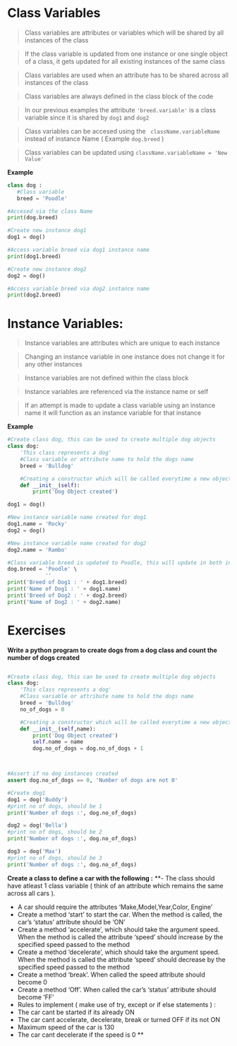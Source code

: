 # Class Variables

> Class variables are attributes or variables which will be shared by all instances of the class

> If the class variable is updated from one instance or one single object of a class, it gets updated for all existing instances of the same class

> Class variables are used when an attribute has to be shared across all instances of the class

> Class variables are always defined in the class block of the code

> In our previous examples the  attribute ```'breed.variable'``` is a class variable since it is shared by ```dog1``` and ```dog2```

> Class variables can be accesed using the ``` className.variableName``` instead of instance Name ( Example ```dog.breed``` )

> Class variables can be updated using ```className.variableName = 'New Value'```



**Example**

```python
class dog :
   #Class variable
   breed = 'Poodle'

#Accesed via the class Name
print(dog.breed)

#Create new instance dog1
dog1 = dog()

#Access variable breed via dog1 instance name
print(dog1.breed)

#Create new instance dog2
dog2 = dog()

#Access variable breed via dog2 instance name
print(dog2.breed)

```



# Instance Variables:

> Instance variables are attributes which are unique to each instance

> Changing an instance variable in one instance does not change it for any other instances

> Instance variables are not defined within the class block

>Instance variables are referenced via the instance name or self

>If an attempt is made to update a class variable using an instance name it will function as an instance variable for that instance

**Example**

```python
#Create class dog, this can be used to create multiple dog objects
class dog:
    'This class represents a dog'
    #Class variable or attribute name to hold the dogs name
    breed = 'Bulldog'

    #Creating a constructor which will be called everytime a new object is created
    def __init__(self):
        print('Dog Object created')

dog1 = dog()

#New instance variable name created for dog1
dog1.name = 'Rocky'
dog2 = dog()

#New instance variable name created for dog2
dog2.name = 'Rambo'

#Class variable breed is updated to Poodle, this will update in both instances
dog.breed = 'Poodle' \
            ''
print('Breed of Dog1 : ' + dog1.breed)
print('Name of Dog1 : ' + dog1.name)
print('Breed of Dog2 : ' + dog2.breed)
print('Name of Dog2 : ' + dog2.name)

```


# Exercises

**Write a python program to create dogs from a dog class and count the number of dogs created**

```python

#Create class dog, this can be used to create multiple dog objects
class dog:
    'This class represents a dog'
    #Class variable or attribute name to hold the dogs name
    breed = 'Bulldog'
    no_of_dogs = 0

    #Creating a constructor which will be called everytime a new object is created
    def __init__(self,name):
        print('Dog Object created')
        self.name = name
        dog.no_of_dogs = dog.no_of_dogs + 1



#Assert if no dog instances created
assert dog.no_of_dogs == 0, 'Number of dogs are not 0'

#Create dog1
dog1 = dog('Buddy')
#print no of dogs, should be 1
print('Number of dogs :', dog.no_of_dogs)

dog2 = dog('Bella')
#print no of dogs, should be 2
print('Number of dogs :', dog.no_of_dogs)

dog3 = dog('Max')
#print no of dogs, should be 3
print('Number of dogs :', dog.no_of_dogs)


```

**Create a class to define a car with the following :**
**- The class should have atleast 1 class variable ( think of an attribute which remains the same across all cars ).
 - A car should require the attributes ‘Make,Model,Year,Color, Engine’
 - Create a method ‘start’ to start the car. When the method is called, the car’s ‘status’ attribute should be ‘ON’
 - Create a method ‘accelerate’, which should take the argument speed. When the method is called the attribute ‘speed’ should increase by the specified speed passed to the method
 - Create a method ‘decelerate’, which should take the argument speed. When the method is called the attribute ‘speed’ should decrease by the specified speed passed to the method
 - Create a method ‘break’. When called the speed attribute should become 0
 - Create a method ‘Off’. When called the car’s ‘status’ attribute should become ‘FF’
 - Rules to implement ( make use of try, except or if else statements ) :
 - The car cant be started if its already ON
 - The car cant accelerate, decelerate, break or turned OFF if its not ON
 - Maximum speed of the car is 130
 - The car cant decelerate if the speed is 0
**
